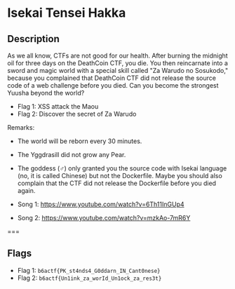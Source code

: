 Isekai Tensei Hakka
===

## Description

As we all know, CTFs are not good for our health. After burning the midnight oil for three days on the DeathCoin CTF, you die. You then reincarnate into a sword and magic world with a special skill called "Za Warudo no Sosukodo," because you complained that DeathCoin CTF did not release the source code of a web challenge before you died. Can you become the strongest Yuusha beyond the world?

- Flag 1: XSS attack the Maou
- Flag 2: Discover the secret of Za Warudo

Remarks: 
- The world will be reborn every 30 minutes.
- The Yggdrasill did not grow any Pear.
- The goddess (♂) only granted you the source code with Isekai language (no, it is called Chinese) but not the Dockerfile. Maybe you should also complain that the CTF did not release the Dockerfile before you died again.

- Song 1: https://www.youtube.com/watch?v=6Th11InGUp4
- Song 2: https://www.youtube.com/watch?v=mzkAo-7mR6Y

===
## Flags

- Flag 1: `b6actf{PK_st4nds4_G0ddarn_IN_Cant0nese}`
- Flag 2: `b6actf{Un1ink_za_worId_Un1ock_za_res3t}`